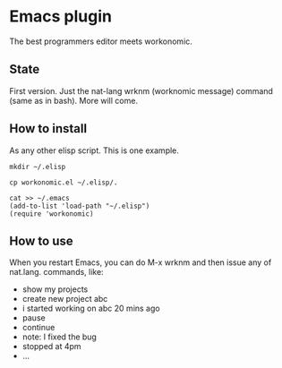 Emacs plugin
============

The best programmers editor meets workonomic.

State
-----

First version. Just the nat-lang wrknm (worknomic message) command (same as in bash). More will come.


How to install
--------------

As any other elisp script. This is one example.

    mkdir ~/.elisp
    
    cp workonomic.el ~/.elisp/.
    
    cat >> ~/.emacs
    (add-to-list 'load-path "~/.elisp")
    (require 'workonomic)

How to use
----------

When you restart Emacs, you can do M-x wrknm and then issue any of nat.lang. commands, like:
- show my projects
- create new project abc
- i started working on abc 20 mins ago
- pause
- continue
- note: I fixed the bug
- stopped at 4pm
- ...




    